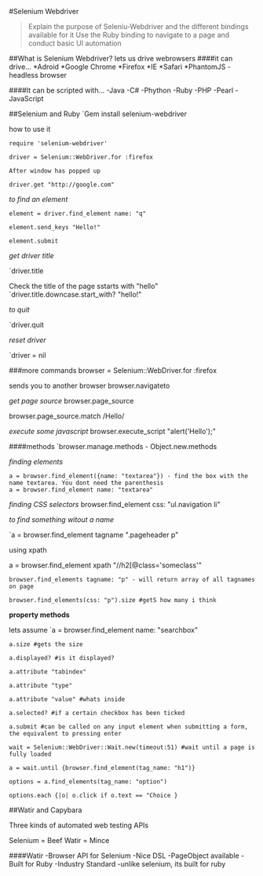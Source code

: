 #Selenium Webdriver
>Explain the purpose of Seleniu-Webdriver and the different bindings available for it
Use the Ruby binding to navigate to a page and conduct basic UI automation

##What is Selenium Webdriver?
lets us drive webrowsers
####it can drive...
*Adroid
*Google Chrome
*Firefox
*IE
*Safari
*PhantomJS - headless browser

####It can be scripted with...
-Java
-C#
-Phython
-Ruby
-PHP
-Pearl
-JavaScript

##Selenium and Ruby
`Gem install selenium-webdriver

how to use it

    require 'selenium-webdriver'

    driver = Selenium::WebDriver.for :firefox

    After window has popped up

    driver.get "http://google.com"

*to find an element*

    element = driver.find_element name: "q"

    element.send_keys "Hello!"

    element.submit

*get driver title*

`driver.title

Check the title of the page sstarts with "hello"
`driver.title.downcase.start_with? "hello!" 

*to quit*

`driver.quit

*reset driver*

`driver = nil

###more commands
browser = Selenium::WebDriver.for :firefox

sends you to another browser
browser.navigateto

*get page source*
browser.page_source

browser.page_source.match /Hello/

*execute some javascript*
browser.execute_script "alert('Hello');"

####methods
`browser.manage.methods - Object.new.methods

*finding elements*

    a = browser.find_element({name: "textarea"}) - find the box with the name textarea. You dont need the parenthesis
    a = browser.find_element name: "textarea"
*finding CSS selectors*
browser.find_element css: "ul.navigation li"

*to find something witout a name*

`a = browser.find_element tagname ".pageheader p"

using xpath

a = browser.find_element xpath "//h2[@class='someclass'"

    browser.find_elements tagname: "p" - will return array of all tagnames on page

    browser.find_elements(css: "p").size #getS how many i think
    
**property methods**

lets assume 
`a = browser.find_element name: "searchbox"

    a.size #gets the size

    a.displayed? #is it displayed?

    a.attribute "tabindex"

    a.attribute "type"

    a.attribute "value" #whats inside

    a.selected? #if a certain checkbox has been ticked

    a.submit #can be called on any input element when submitting a form, the equivalent to pressing enter

    wait = Selenium::WebDriver::Wait.new(timeout:51) #wait until a page is fully loaded

    a = wait.until {browser.find_element(tag_name: "h1")}

    options = a.find_elements(tag_name: "option")

    options.each {|o| o.click if o.text == "Choice }
    
##Watir and Capybara

Three kinds of automated web testing APIs

Selenium = Beef
Watir = Mince

####Watir
-Browser API for Selenium
-Nice DSL
-PageObject available
-Built for Ruby
-Industry Standard
-unlike selenium, its built for ruby

